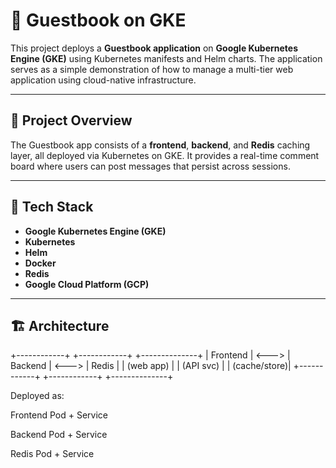 # 📘 Guestbook on GKE

This project deploys a **Guestbook application** on **Google Kubernetes Engine (GKE)** using Kubernetes manifests and Helm charts. The application serves as a simple demonstration of how to manage a multi-tier web application using cloud-native infrastructure.

---

## 🚀 Project Overview

The Guestbook app consists of a **frontend**, **backend**, and **Redis** caching layer, all deployed via Kubernetes on GKE. It provides a real-time comment board where users can post messages that persist across sessions.

---

## 🧰 Tech Stack

- **Google Kubernetes Engine (GKE)**
- **Kubernetes**
- **Helm**
- **Docker**
- **Redis**
- **Google Cloud Platform (GCP)**

---

## 🏗️ Architecture

+------------+ +------------+ +--------------+
| Frontend | <---> | Backend | <---> | Redis |
| (web app) | | (API svc) | | (cache/store)|
+------------+ +------------+ +--------------+

Deployed as:

Frontend Pod + Service

Backend Pod + Service

Redis Pod + Service
